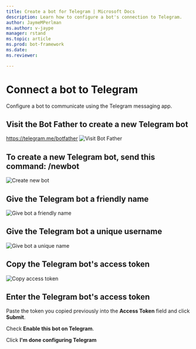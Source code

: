 ```yaml
---
title: Create a bot for Telegram | Microsoft Docs
description: Learn how to configure a bot's connection to Telegram.
author: JaymeMPerlman
ms.author: v-jaype
manager: rstand
ms.topic: article
ms.prod: bot-framework
ms.date:
ms.reviewer:

---
```

# Connect a bot to Telegram

Configure a bot to communicate using the Telegram messaging app.

## Visit the Bot Father to create a new Telegram bot

https://telegram.me/botfather 
![Visit Bot Father](~/media/channels/tg-StepVisitBotFather.png)

## To create a new Telegram bot, send this command: /newbot

![Create new bot](~/media/channels/tg-StepNewBot.png)

## Give the Telegram bot a friendly name

![Give bot a friendly name](~/media/channels/tg-StepNameBot.png)

## Give the Telegram bot a unique username

![Give bot a unique name](~/media/channels/tg-StepUsername.png)
## Copy the Telegram bot's access token

![Copy access token](~/media/channels/tg-StepBotCreated.png)
## Enter the Telegram bot's access token

Paste the token you copied previously into the **Access Token** field and click **Submit**.

Check **Enable this bot on Telegram**.

Click **I'm done configuring Telegram**


